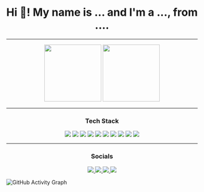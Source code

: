 <h1 align="center">Hi 👋! My name is ... and I'm a ..., from ....</h1>

---

<p align="center">
  <img src="https://github-readme-stats.vercel.app/api?username=SEU_USUARIO&show_icons=true&theme=chartreuse-dark&hide_border=true&bg_color=00000000&title_color=00FF00&icon_color=00FF00&text_color=00FF00" height="150"/>
  <img src="https://github-readme-stats.vercel.app/api/top-langs/?username=SEU_USUARIO&layout=compact&theme=chartreuse-dark&hide_border=true&bg_color=00000000&title_color=00FF00&text_color=00FF00" height="150"/>
</p>

---

<h3 align="center">Tech Stack</h3>

<p align="center">
  <!-- Linguagens -->
  <img src="https://img.shields.io/badge/Python-000000?style=for-the-badge&logo=python&logoColor=00FF00" />
  <img src="https://img.shields.io/badge/JavaScript-000000?style=for-the-badge&logo=javascript&logoColor=00FF00" />

  <!-- Versionamento -->
  <img src="https://img.shields.io/badge/Git-000000?style=for-the-badge&logo=git&logoColor=00FF00" />
  <img src="https://img.shields.io/badge/GitHub-000000?style=for-the-badge&logo=github&logoColor=00FF00" />

  <!-- Bancos de dados -->
  <img src="https://img.shields.io/badge/MySQL-000000?style=for-the-badge&logo=mysql&logoColor=00FF00" />
  <img src="https://img.shields.io/badge/PostgreSQL-000000?style=for-the-badge&logo=postgresql&logoColor=00FF00" />
  <img src="https://img.shields.io/badge/SQLite-000000?style=for-the-badge&logo=sqlite&logoColor=00FF00" />

  <!-- Web -->
  <img src="https://img.shields.io/badge/HTML5-000000?style=for-the-badge&logo=html5&logoColor=00FF00" />
  <img src="https://img.shields.io/badge/CSS3-000000?style=for-the-badge&logo=css3&logoColor=00FF00" />

  <!-- GUI / Framework -->
  <!-- O Shields não tem logo do Kivy; badge textual para manter o esquema verde -->
  <img src="https://img.shields.io/badge/Kivy-000000?style=for-the-badge&logoColor=00FF00" />
</p>


---

<h3 align="center">Socials</h3>
<p align="center">
  <a href="https://instagram.com/" target="_blank">
    <img src="https://img.shields.io/badge/Instagram-000000?logo=instagram&logoColor=00ff00&style=for-the-badge" />
  </a>
  <a href="https://discord.gg/" target="_blank">
    <img src="https://img.shields.io/badge/Discord-000000?logo=discord&logoColor=00ff00&style=for-the-badge" />
  </a>
  <a href="mailto:seuemail@gmail.com">
    <img src="https://img.shields.io/badge/Gmail-000000?logo=gmail&logoColor=00ff00&style=for-the-badge" />
  </a>
  <a href="https://linkedin.com/in/" target="_blank">
    <img src="https://img.shields.io/badge/LinkedIn-000000?logo=linkedin&logoColor=00ff00&style=for-the-badge" />
  </a>
</p>

![GitHub Activity Graph](https://github-readme-activity-graph.vercel.app/graph?username=Davi-Melo-Ferreira&radius=16&theme=github&area=true&order=5&bg_color=000000&color=00ff00&line=00ff00&point=00ff00&area_color=00ff00&title_color=00ff00)
